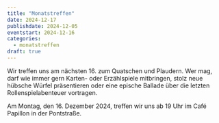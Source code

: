 ```yaml
---
title: "Monatstreffen"
date: 2024-12-17
publishdate: 2024-12-05
eventstart: 2024-12-16
categories:
  - monatstreffen 
draft: true
---
```

Wir treffen uns am nächsten 16. zum Quatschen und Plaudern. Wer mag, darf wie immer gern Karten- oder Erzählspiele mitbringen, stolz neue hübsche Würfel präsentieren oder eine epische Ballade über die letzten Rollenspielabenteuer vortragen.

Am Montag, den 16. Dezember 2024, treffen wir uns ab 19 Uhr im Café Papillon in der Pontstraße.
